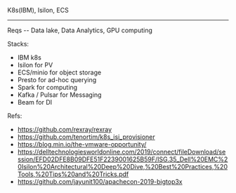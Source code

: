 K8s(IBM), Isilon, ECS

----
Reqs -- Data lake, Data Analytics, GPU computing

Stacks:
- IBM k8s
- Isilon for PV
- ECS/minio for object storage
- Presto for ad-hoc querying
- Spark for computing
- Kafka / Pulsar for Messaging
- Beam for DI

Refs:
- https://github.com/rexray/rexray
- https://github.com/tenortim/k8s_isi_provisioner
- https://blog.min.io/the-vmware-opportunity/
- https://delltechnologiesworldonline.com/2019/connect/fileDownload/session/EFD02DFE8B09DFE51F2239001625B59F/ISG.35_Dell%20EMC%20Isilon%20Architectural%20Deep%20Dive,%20Best%20Practices,%20Tools,%20Tips%20and%20Tricks.pdf
- https://github.com/jayunit100/apachecon-2019-bigtop3x